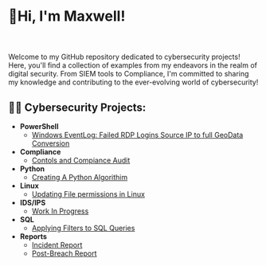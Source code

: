 <h1>👋Hi, I'm Maxwell!<h1></h1> <br/>
</b>
</b>
Welcome to my GitHub repository dedicated to cybersecurity projects! Here, you'll find a collection of examples from my endeavors in the realm of digital security. From SIEM tools to Compliance, I'm committed to sharing my knowledge and contributing to the ever-evolving world of cybersecurity!

<h2>👨‍💻 Cybersecurity Projects:</h2>

- <b>PowerShell</b>
  - [Windows EventLog: Failed RDP Logins Source IP to full GeoData Conversion](https://github.com/maxtimberlake/sentinel_lab)
- <b>Compliance</b>
  - [Contols and Compiance Audit](https://github.com/maxtimberlake/client_facing_audit_output)
- <b>Python</b>
  - [Creating A Python Algorithim](https://github.com/maxtimberlake/python)
- <b>Linux</b>
  - [Updating File permissions in Linux](https://github.com/maxtimberlake/linux_project)
- <b>IDS/IPS</b>
  - [Work In Progress](https://github.com/maxtimberlake/PLACE)
- <b>SQL</b>
  - [Applying Filters to SQL Queries](https://github.com/maxtimberlake/sql_filter)
- <b>Reports</b>
  - [Incident Report](https://github.com/maxtimberlake/incident_report)
  - [Post-Breach Report](https://github.com/maxtimberlake/post_breach_report_client_facing)
